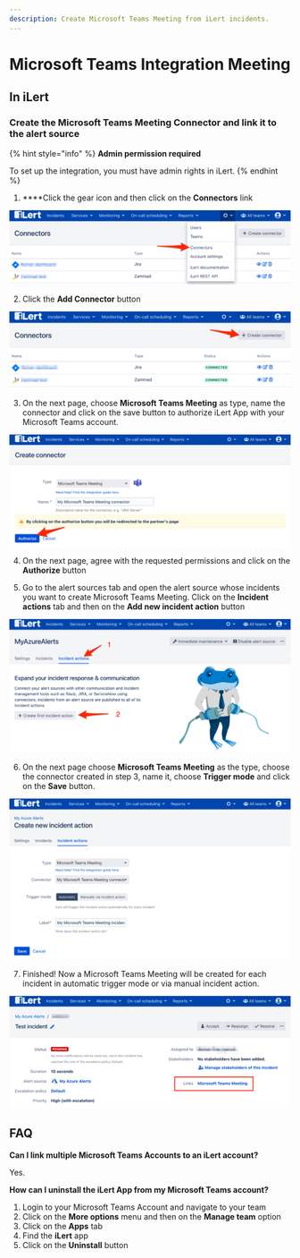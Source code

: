 ```yaml
---
description: Create Microsoft Teams Meeting from iLert incidents.
---
```


# Microsoft Teams Integration Meeting

## In iLert <a id="create-alarm-source"></a>

### Create the Microsoft Teams Meeting Connector and link it to the alert source

{% hint style="info" %}
**Admin permission required**

To set up the integration, you must have admin rights in iLert.
{% endhint %}

1. ****Click the gear icon and then click on the **Connectors** link

![](../../.gitbook/assets/screenshot_16_03_21__15_46.png)

2. Click the **Add Connector** button

![](../../.gitbook/assets/screenshot_16_03_21__15_48.png)

3. On the next page, choose **Microsoft Teams Meeting** as type, name the connector and click on the save button to authorize iLert App with your Microsoft Teams account.

![](../../.gitbook/assets/ilert%20%2843%29.png)

4. On the next page, agree with the requested permissions and click on the **Authorize** button

5. Go to the alert sources tab and open the alert source whose incidents you want to create Microsoft Teams Meeting. Click on the **Incident actions** tab and then on the **Add new incident action** button

![](../../.gitbook/assets/screenshot_16_03_21__16_04.png)

6. On the next page choose **Microsoft Teams Meeting** as the type, choose the connector created in step 3, name it, choose **Trigger mode** and click on the **Save** button.

![](../../.gitbook/assets/ilert%20%2837%29.png)

7. Finished! Now a Microsoft Teams Meeting will be created  for each incident in automatic trigger mode or via manual incident action.

![](../../.gitbook/assets/ilert%20%2839%29.png)

## FAQ <a id="faq"></a>

**Can I link multiple Microsoft Teams Accounts to an iLert account?**

Yes.

**How can I uninstall the iLert App from my Microsoft Teams account?**

1. Login to your Microsoft Teams Account and navigate to your team 
2. Click on the **More options** menu and then on the **Manage team** option
3. Click on the **Apps** tab
4. Find the **iLert** app
5. Click on the **Uninstall** button

